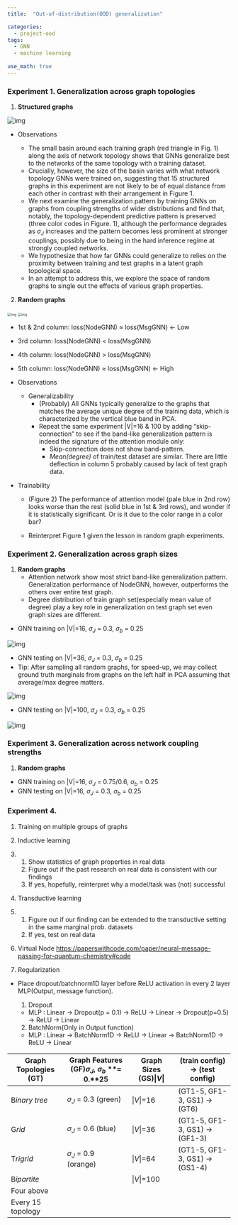 ```yaml
---
title:  "Out-of-distribution(OOD) generalization"

categories:
  - project-ood
tags:
  - GNN
  - machine learning
 
use_math: true
---
```


### Experiment 1. Generalization across graph topologies

1. **Structured graphs**

![img](https://paper-attachments.dropbox.com/s_9CDAC1F5BF293DE3A98D349DDB337452C1DCE34D63AD0A4072478C05CD9DF560_1611725134009_image.png)

- Observations

  - The small basin around each training graph (red triangle in Fig. 1) along the axis of network topology shows that GNNs generalize best to the networks of the same topology with a training dataset.
  - Crucially, however, the size of the basin varies with what network topology GNNs were trained on, suggesting that 15 structured graphs in this experiment are not likely to be of equal distance from each other in contrast with their arrangement in Figure 1. 
  - We next examine the generalization pattern by training GNNs on graphs from coupling strengths of wider distributions and find that, notably, the topology-dependent predictive pattern is preserved (three color codes in Figure. 1), although the performance degrades as $\sigma_{J}$ increases and the pattern becomes less prominent at stronger couplings, possibly due to being in the hard inference regime at strongly coupled networks.
  - We hypothesize that how far GNNs could generalize to relies on the proximity between training and test graphs in a latent graph topological space.
  - In an attempt to address this, we explore the space of random graphs to single out the effects of various graph properties.

2. **Random graphs**

<img src="https://paper-attachments.dropbox.com/s_9CDAC1F5BF293DE3A98D349DDB337452C1DCE34D63AD0A4072478C05CD9DF560_1612713725091_file.png" alt="img" style="zoom:50%;" />

<img src="https://paper-attachments.dropbox.com/s_110D05CA50351F4DBCA160181BD053E1B0EA1176B24AA3F2756A511D9A70D9D6_1614148440482_file.png" alt="img" style="zoom:50%;" />

- 1st & 2nd column: loss(NodeGNN) $\approx$ loss(MsgGNN) ← Low
- 3rd column: loss(NodeGNN) < loss(MsgGNN)
- 4th column: loss(NodeGNN) > loss(MsgGNN)
- 5th column: loss(NodeGNN) $\approx$ loss(MsgGNN) ← High

- Observations

  - Generalizability
    - (Probably) All GNNs typically generalize to the graphs that matches the average unique degree of the training data, which is characterized by the vertical blue band in PCA.
    - Repeat the same experiment |V|=16 & 100 by adding “skip-connection” to see if the band-like generalization pattern is indeed the signature of the attention module only: 
      - Skip-connection does not show band-pattern. 
      - *Mean(degree)* of train/test dataset are similar. There are little deflection in column 5 probably caused by lack of test graph data.

- Trainability
  - (Figure 2) The performance of attention model (pale blue in 2nd row) looks worse than the rest (solid blue in 1st & 3rd rows), and wonder if it is statistically significant. Or is it due to the color range in a color bar?

  - Reinterpret Figure 1 given the lesson in random graph experiments.

### Experiment 2. Generalization across graph sizes

1. **Random graphs**
     - Attention network show most strict band-like generalization pattern. Generalization performance of NodeGNN, however, outperforms the others over entire test graph.
     - Degree distribution of train graph set(especially mean value of degree) play a key role in generalization on test graph set even graph sizes are different.

  - GNN training on |V|=16, $\sigma_{J}$ = 0.3, $\sigma_{b}$ = 0.25

![img](https://paper-attachments.dropbox.com/s_110D05CA50351F4DBCA160181BD053E1B0EA1176B24AA3F2756A511D9A70D9D6_1617005109412_Unknown.png)

  - GNN testing on |V|=36, $\sigma_{J}$ = 0.3, $\sigma_{b}$ = 0.25
  - Tip: After sampling all random graphs, for speed-up, we may collect ground truth marginals from graphs on the left half in PCA assuming that average/max degree matters.

![img](https://paper-attachments.dropbox.com/s_110D05CA50351F4DBCA160181BD053E1B0EA1176B24AA3F2756A511D9A70D9D6_1617005387118_Unknown.png)
  
  - GNN testing on |V|=100, $\sigma_{J}$ = 0.3, $\sigma_{b}$ = 0.25

![img](https://paper-attachments.dropbox.com/s_110D05CA50351F4DBCA160181BD053E1B0EA1176B24AA3F2756A511D9A70D9D6_1617005984667_Unknown.png)



### Experiment 3. Generalization across network coupling strengths

1. **Random graphs**

  - GNN training on |V|=16, $\sigma_{J}$ = 0.75/0.6, $\sigma_{b}$ = 0.25
  - GNN testing on |V|=16, $\sigma_{J}$ = 0.3, $\sigma_{b}$ = 0.25


### Experiment 4. 

1. Training on multiple groups of graphs

2. Inductive learning

3. 1. Show statistics of graph properties in real data
   2. Figure out if the past research on real data is consistent with our findings
   3. If yes, hopefully, reinterpret why a model/task was (not) successful

4. Transductive learning

5. 1. Figure out if our finding can be extended to the transductive setting in the same marginal prob. datasets
   2. If yes, test on real data

6. Virtual Node https://paperswithcode.com/paper/neural-message-passing-for-quantum-chemistry#code

7. Regularization

- Place dropout/batchnorm1D layer before ReLU activation in every 2 layer MLP(Output, message function). 

  1. Dropout

  - MLP : Linear → Dropout(p = 0.1) → ReLU → Linear → Dropout(p=0.5) → ReLU → Linear

  2. BatchNorm(Only in Output function)

  - MLP : Linear → BatchNorm1D → ReLU → Linear → BatchNorm1D → ReLU → Linear

| **Graph Topologies** **(GT)** | **Graph Features** **(GF)**$\sigma_{J}$**,** $\sigma_{b}$ **= 0.****25** | **Graph Sizes** **(GS)**$\|V\|$ | **(train config) →** **(test** **config)** |
| ----------------------------- | ------------------------------------------------------------ | --------------------------------- | ------------------------------------------ |
| B*inary* *tree*               | $\sigma_{J}$ = 0.3 (green)                                 | $\|V\|$=16                      | (GT1-5, GF1-3, GS1) → (GT6)                |
| G*rid*                        | $\sigma_{J}$ = 0.6 (blue)                                  | $\|V\|$=36                      | (GT1-5, GF1-3, GS1) → (GF1-3)              |
| T*rigrid*                     | $\sigma_{J}$ = 0.9 (orange)                                | $\|V\|$=64                      | (GT1-5, GF1-3, GS1) → (GS1-4)              |
| B*ipartite*                   |                                                              | $\|V\|$=100                     |                                            |
| Four above                    |                                                              |                                   |                                            |
| Every 15 topology             |                                                              |                                   |                                            |
